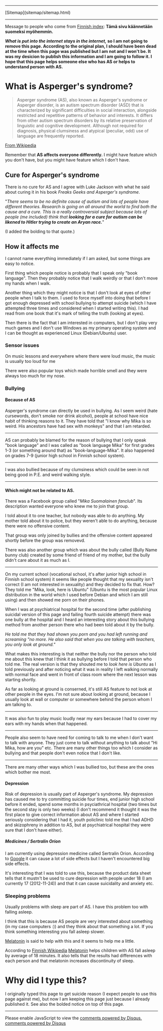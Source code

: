 <!DOCTYPE html>
<html>
<head>
<meta charset="UTF-8" />
<meta name="description" content="My experiences with Asperger's syndrome." />
<meta name="keywords" content="Asperger,syndrome,neurology,psychology,suicide,suicidality,depression,school,bullying,sertralin,orion,medicine,sleep,sleeping,problem,problems," />
<meta name="author" content="Mika Suomalainen" />
<link rel="canonical" href="http://mkaysi.github.com/Asperger.html">
<title>Asperger's syndrome</title>
<link rel="stylesheet" type="text/css" href="tyyli.css" />
</head>
<body>
<hr/>
[Sitemap](sitemap/sitemap.html)
<hr/>

Message to people who come from [Finnish index](index.fi.html): <strong>Tämä sivu käännetään suomeksi myöhemmin.</strong>

<strong><em>What is put into the internet stays in the internet,</em> so I am not going to remove this page. According to the original plan, I should have been dead at the time when this page was published but I am not and I won't be. It was my desicion to publish this information and I am going to follow it. I hope that this page helps someone else who has AS or helps to understand person with AS.</strong>

# What is Asperger's syndrome?

> Asperger syndrome (AS), also known as Asperger's syndrome or Asperger disorder, is an autism spectrum disorder (ASD) that is characterized by significant difficulties in social interaction, alongside restricted and repetitive patterns of behavior and interests. It differs from other autism spectrum disorders by its relative preservation of linguistic and cognitive development. Although not required for diagnosis, physical clumsiness and atypical (peculiar, odd) use of language are frequently reported.

[From Wikipedia](https://en.wikipedia.org/wiki/Asperger_syndrome)

Remember that <strong>AS affects everyone differently.</strong> I might have feature which you don't have, but you might have feature which I don't have.

## Cure for Asperger's syndrome

There is no cure for AS and I agree with Luke Jackson with what he said about curing it in his book <em>Freaks Geeks and Asperger's syndrome</em>.

"<em>There seems to be no definite cause of autism and lots of
people have different theories. Research is going on all around the
world to find both the cause and a cure. This is a really controversial
subject because lots of people (me included) think that <strong>looking
for a cure for autism can be likened to Hitler trying to create an
Aryan race.</strong></em>"

(I added the bolding to that quote.)

## How it affects me

I cannot name everything immediately if I am asked, but some things are easy to notice.

First thing which people notice is probably that I speak only "book language". Then they probably notice that I walk weirdly or that I don't move my hands when I walk.

Another thing which they might notice is that I don't look at eyes of other people when I talk to them. I used to force myself into doing that before I got enough depressed with school bullying to attempt suicide (which I have attempted three times and considered when I started writing this). I had read from one book that it's mark of telling the truth (looking at eyes).

Then there is the fact that I am interested in computers, but I don't play very much games and I don't use Windows as my primary operating system and I can be thought as experienced Linux (Debian/Ubuntu) user.

### Sensor issues

On music lessons and everywhere where there were loud music, the music is usually too loud for me

There were also popular toys which made horrible smell and they were always too much for my nose.

### Bullying

#### Because of AS

Asperger's syndrome can directly be used in bullying. As I seem weird (hate cursewords, don't smoke nor drink alcohol), people at school have nice habit of thinking reasons to it. They have told that "I know why Mika is so weird. His ancestors have had sex with monkeys" and that I am retarded.

<hr/>

AS can probably be blamed for the reason of bullying that I only speak "book language" and I was called as "book language Mika" for first grades 1-3 (or something around that) as "book-language-Mika". It also happened on grades 7-9 (junior high school in Finnish school system).

<hr/>

I was also bullied because of my clumsiness which could be seen in not being good in P.E. and weird walking style.

<hr/>

#### Which might not be related to AS.

There was a Facebook group called "<em>Mika Suomalainen fanclub</em>". Its description wanted everyone who knew me to join that group.

I told about it to one teacher, but nobody was able to do anything. My mother told about it to police, but they weren't able to do anything, because there were no offensive content.

That group was only joined by bullies and the offensive content appeared shortly before the group was removevd.

There was also another group which was about the bully called (Bully Name bunny club) created by some friend of friend of my mother, but the bully didn't care about it as much as I.

<hr/>

On my current school (vocational school, it's after junior high school in Finnish school system) it seems like people thought that my sexuality isn't correct (I am not interested in sexuality) and they decided to fix that. How? They told me "Mika, look, here is Ubuntu" (Ubuntu is the most popular Linux distribution in the world which I used before Debian and which I am still using) and then showed me porn on their phones.


When I was at psychiatrical hospital for the second time (after publishing suicidal version of this page and failing fourth suicide attempt) there was one bully at the hospital and I heard an interesting story about this bullying method from another person there who had been told about it by the bully.

<em>He told me that they had shown you porn and you had left running and screaming "no more. He also said that when you are talking with teachers, you only look at ground."</em>

What makes this interesting is that neither the bully nor the person who told me about this knew that I think it as bullying before I told that person who told me. The real version is that they shouted me to <em>look here is Ubuntu</em> as I told previously and after noticing what it was in reality I left walking normally with normal face and went in front of class room where the next lesson was starting shortly.

As far as looking at ground is conserned, it's still AS feature to not look at other people in the eyes. I'm not sure about looking at ground, because I usually look at wall or computer or somewhere behind the person whom I am talking to.

<hr/>

It was also fun to play music loudly near my ears because I had to cover my ears with my hands when that happened.

<hr/>

People also seem to have need for coming to talk to me when I don't want to talk with anyone. They just come to talk without anything to talk about "Hi Mika, how are you" etc. There are many other things too which I consider as bullying and that people don't even notice that I don't like.

<hr/>

There are many other ways which I was bullied too, but these are the ones which bother me most.

#### Depression

Risk of depression is usually part of Asperger's syndrome. My depression has caused me to try committing suicide four times, end junior high school before it ended, spend some months in psyciathrical hospital (two times but the second stay is only two weeks) (I don't recommend it thought it was the first place to give correct information about AS and where I started seriously considering that I had it, youth policlinic told me that I had ADHD and skizophreny in addition to AS, but at psychiatrical hospital they were sure that I don't have either).

##### Medicines / Sertralin Orion

I am currently using depression medicine called Sertralin Orion. According to [Google](https://www.google.fi/search?q=Sertalin+Orion&ie=utf-8&oe=utf-8&aq=t&rls=org.mozilla:fi:official&client=firefox-beta&channel=fflb#hl=fi&client=firefox-beta&hs=qW1&tbo=d&rls=org.mozilla:fi:official&channel=fflb&spell=1&q=Sertralin+Orion&sa=X&ei=_xexUKz0E6WL4gTnlIGADw&ved=0CCwQvwUoAA&bav=on.2,or.r_gc.r_pw.r_cp.r_qf.&fp=93a82c3ec6531c44&bpcl=38897761&biw=1045&bih=373) it can cause a lot of side effects but I haven't encountered big side effects.

It's interesting that I was told to use this, because the product data sheet tells that it mustn't be used to cure depression with people under 18 (I am currently 17 (2012-11-24)) and that it can cause suicidality and anxiety etc.

### Sleeping problems

Usually problems with sleep are part of AS. I have this problem too with falling asleep.

I think that this is because AS people are very interested about something (in my case computers :)) and they think about that something a lot. If you think something interesting you fall asleep slower.

[Melatonin](https://en.wikipedia.org/wiki/Melatonin) is said to help with this and it seems to help me a little.

According to [Finnish Wikipedia](https://fi.wikipedia.org/wiki/Unettomuus) [Melatonin] helps children with AS fall asleep by average of 18 minutes. It also tells that the results had differences with each person and that melatonin increases discontinuity of sleep.

[Melatonin]:https://en.wikipedia.org/wiki/Melatonin

# Why did I type this?

I originally typed this page to get suicide reason (I expect people to use this page against me), but now I am keeping this page just because I already published it. See also the bolded notice on top of this page.

<hr/>

<div id="disqus_thread"></div>
<script type="text/javascript">
/* * * CONFIGURATION VARIABLES: EDIT BEFORE PASTING INTO YOUR WEBPAGE * * */
var disqus_developer = 0; 
var disqus_url = 'http://mkaysi.github.com/Asperger.html';
var disques_title = 'Asperger Syndrome';
var disqus_shortname = 'mkaysishomepage'; // required: replace example with your forum shortname
/* * * DON'T EDIT BELOW THIS LINE * * */
            (function() {
                var dsq = document.createElement('script'); dsq.type = 'text/javascript'; dsq.async = true;
                dsq.src = 'http://' + disqus_shortname + '.disqus.com/embed.js';
                (document.getElementsByTagName('head')[0] || document.getElementsByTagName('body')[0]).appendChild(dsq);
            })();
        </script>
        <noscript>Please enable JavaScript to view the <a href="http://disqus.com/?ref_noscript">comments powered by Disqus.</a></noscript>
        <a href="http://disqus.com" class="dsq-brlink">comments powered by <span class="logo-disqus">Disqus</span></a>

<!-- vim : set ft=html -->
